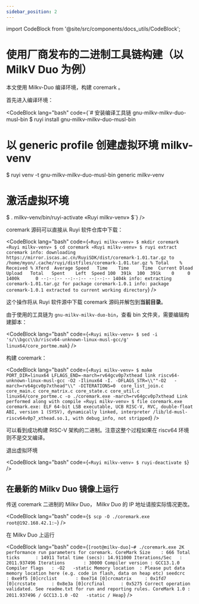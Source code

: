 ```yaml
---
sidebar_position: 2
---
```


import CodeBlock from '@site/src/components/docs_utils/CodeBlock';

# 使用厂商发布的二进制工具链构建（以 MilkV Duo 为例）

本文使用 Milkv-Duo 编译环境，构建 coremark 。

首先进入编译环境：

<CodeBlock lang="bash" code={`# 安装编译工具链 gnu-milkv-milkv-duo-musl-bin
$ ruyi install gnu-milkv-milkv-duo-musl-bin
# 以 generic profile 创建虚拟环境 milkv-venv
$ ruyi venv -t gnu-milkv-milkv-duo-musl-bin generic milkv-venv
# 激活虚拟环境
$ . milkv-venv/bin/ruyi-activate
«Ruyi milkv-venv» $`} />

coremark 源码可以直接从 Ruyi 软件仓库中下载：

<CodeBlock lang="bash" code={`«Ruyi milkv-venv» $ mkdir coremark
«Ruyi milkv-venv» $ cd coremark
«Ruyi milkv-venv» $ ruyi extract coremark
info: downloading https://mirror.iscas.ac.cn/RuyiSDK/dist/coremark-1.01.tar.gz to /home/myon/.cache/ruyi/distfiles/coremark-1.01.tar.gz
  % Total    % Received % Xferd  Average Speed   Time    Time     Time  Current
                                 Dload  Upload   Total   Spent    Left  Speed
100  391k  100  391k    0     0  1400k      0 --:--:-- --:--:-- --:--:-- 1404k
info: extracting coremark-1.01.tar.gz for package coremark-1.0.1
info: package coremark-1.0.1 extracted to current working directory`} />

这个操作将从 Ruyi 软件源中下载 coremark 源码并解包到**当前目录**。

由于使用的工具链为 ``gnu-milkv-milkv-duo-bin``，查看 bin 文件夹，需要编辑构建脚本：

<CodeBlock lang="bash" code={`«Ruyi milkv-venv» $ sed -i 's/\\bgcc\\b/riscv64-unknown-linux-musl-gcc/g' linux64/core_portme.mak`} />

构建 coremark：

<CodeBlock lang="bash" code={`«Ruyi milkv-venv» $ make PORT_DIR=linux64 LFLAGS_END=-march=rv64gcv0p7xthead link
riscv64-unknown-linux-musl-gcc -O2 -Ilinux64 -I. -DFLAGS_STR=\\""-O2   -march=rv64gcv0p7xthead"\\" -DITERATIONS=0  core_list_join.c core_main.c core_matrix.c core_state.c core_util.c linux64/core_portme.c -o ./coremark.exe -march=rv64gcv0p7xthead
Link performed along with compile
«Ruyi milkv-venv» $ file coremark.exe
coremark.exe: ELF 64-bit LSB executable, UCB RISC-V, RVC, double-float ABI, version 1 (SYSV), dynamically linked, interpreter /lib/ld-musl-riscv64v0p7_xthead.so.1, with debug_info, not stripped`} />

可以看到成功构建 RISC-V 架构的二进制。注意这整个过程如果在 riscv64 环境则不是交叉编译。

退出虚拟环境

<CodeBlock lang="bash" code={`«Ruyi milkv-venv» $ ruyi-deactivate
$`} />

## 在最新的 Milkv Duo 镜像上运行

传送 coremark 二进制的 Milkv Duo， Milkv Duo 的 IP 地址请按实际情况更改。

<CodeBlock lang="bash" code={`$ scp -O ./coremark.exe root@192.168.42.1:~`} />

在 Milkv Duo 上运行


<CodeBlock lang="bash" code={`[root@milkv-duo]~# ./coremark.exe
2K performance run parameters for coremark.
CoreMark Size    : 666
Total ticks      : 14911
Total time (secs): 14.911000
Iterations/Sec   : 2011.937496
Iterations       : 30000
Compiler version : GCC13.1.0
Compiler flags   : -O2   -static
Memory location  : Please put data memory location here
                        (e.g. code in flash, data on heap etc)
seedcrc          : 0xe9f5
[0]crclist       : 0xe714
[0]crcmatrix     : 0x1fd7
[0]crcstate      : 0x8e3a
[0]crcfinal      : 0x5275
Correct operation validated. See readme.txt for run and reporting rules.
CoreMark 1.0 : 2011.937496 / GCC13.1.0 -O2   -static / Heap`} />

